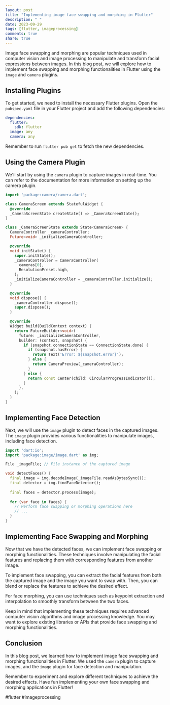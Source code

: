 ```yaml
---
layout: post
title: "Implementing image face swapping and morphing in Flutter"
description: " "
date: 2023-09-29
tags: [flutter, imageprocessing]
comments: true
share: true
---
```


Image face swapping and morphing are popular techniques used in computer vision and image processing to manipulate and transform facial expressions between images. In this blog post, we will explore how to implement face swapping and morphing functionalities in Flutter using the `image` and `camera` plugins.

## Installing Plugins

To get started, we need to install the necessary Flutter plugins. Open the `pubspec.yaml` file in your Flutter project and add the following dependencies:

```yaml
dependencies:
  flutter:
    sdk: flutter
  image: any
  camera: any
```
Remember to run `flutter pub get` to fetch the new dependencies.

## Using the Camera Plugin

We'll start by using the `camera` plugin to capture images in real-time. You can refer to the documentation for more information on setting up the camera plugin.

```dart
import 'package:camera/camera.dart';

class CameraScreen extends StatefulWidget {
  @override
  _CameraScreenState createState() => _CameraScreenState();
}

class _CameraScreenState extends State<CameraScreen> {
  CameraController _cameraController;
  Future<void> _initializeCameraController;

  @override
  void initState() {
    super.initState();
    _cameraController = CameraController(
      cameras[0],
      ResolutionPreset.high,
    );
    _initializeCameraController = _cameraController.initialize();
  }

  @override
  void dispose() {
    _cameraController.dispose();
    super.dispose();
  }

  @override
  Widget build(BuildContext context) {
    return FutureBuilder<void>(
      future: _initializeCameraController,
      builder: (context, snapshot) {
        if (snapshot.connectionState == ConnectionState.done) {
          if (snapshot.hasError) {
            return Text('Error: ${snapshot.error}');
          } else {
            return CameraPreview(_cameraController);
          }
        } else {
          return const Center(child: CircularProgressIndicator());
        }
      },
    );
  }
}
```

## Implementing Face Detection

Next, we will use the `image` plugin to detect faces in the captured images. The `image` plugin provides various functionalities to manipulate images, including face detection.

```dart
import 'dart:io';
import 'package:image/image.dart' as img;

File _imageFile; // File instance of the captured image

void detectFaces() {
  final image = img.decodeImage(_imageFile.readAsBytesSync());
  final detector = img.findFaceDetector();
  
  final faces = detector.process(image);
  
  for (var face in faces) {
    // Perform face swapping or morphing operations here
    // ...
  }
}
```

## Implementing Face Swapping and Morphing

Now that we have the detected faces, we can implement face swapping or morphing functionalities. These techniques involve manipulating the facial features and replacing them with corresponding features from another image.

To implement face swapping, you can extract the facial features from both the captured image and the image you want to swap with. Then, you can blend or replace the features to achieve the desired effect.

For face morphing, you can use techniques such as keypoint extraction and interpolation to smoothly transform between the two faces.

Keep in mind that implementing these techniques requires advanced computer vision algorithms and image processing knowledge. You may want to explore existing libraries or APIs that provide face swapping and morphing functionalities.

## Conclusion

In this blog post, we learned how to implement image face swapping and morphing functionalities in Flutter. We used the `camera` plugin to capture images, and the `image` plugin for face detection and manipulation.

Remember to experiment and explore different techniques to achieve the desired effects. Have fun implementing your own face swapping and morphing applications in Flutter! 

#flutter #imageprocessing